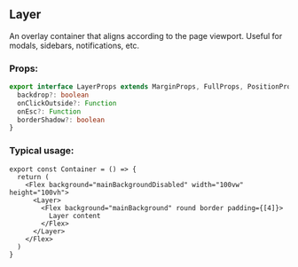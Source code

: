 ## Layer

An overlay container that aligns according to the page viewport. Useful for modals, sidebars, notifications, etc.

### Props:

```typescript
export interface LayerProps extends MarginProps, FullProps, PositionProps {
  backdrop?: boolean
  onClickOutside?: Function
  onEsc?: Function
  borderShadow?: boolean
}
```

### Typical usage:

```JSX
export const Container = () => {
  return (
    <Flex background="mainBackgroundDisabled" width="100vw" height="100vh">
      <Layer>
        <Flex background="mainBackground" round border padding={[4]}>
          Layer content
        </Flex>
      </Layer>
    </Flex>
  )
}
```
